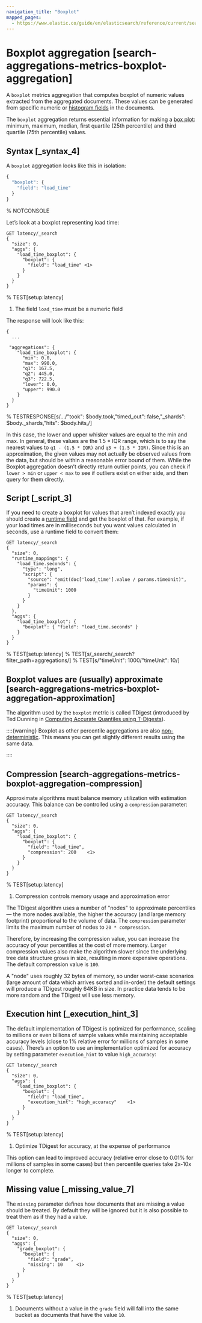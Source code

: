 ```yaml
---
navigation_title: "Boxplot"
mapped_pages:
  - https://www.elastic.co/guide/en/elasticsearch/reference/current/search-aggregations-metrics-boxplot-aggregation.html
---
```


# Boxplot aggregation [search-aggregations-metrics-boxplot-aggregation]


A `boxplot` metrics aggregation that computes boxplot of numeric values extracted from the aggregated documents. These values can be generated from specific numeric or [histogram fields](/reference/elasticsearch/mapping-reference/histogram.md) in the documents.

The `boxplot` aggregation returns essential information for making a [box plot](https://en.wikipedia.org/wiki/Box_plot): minimum, maximum, median, first quartile (25th percentile)  and third quartile (75th percentile) values.

## Syntax [_syntax_4]

A `boxplot` aggregation looks like this in isolation:

```js
{
  "boxplot": {
    "field": "load_time"
  }
}
```
%  NOTCONSOLE

Let’s look at a boxplot representing load time:

```console
GET latency/_search
{
  "size": 0,
  "aggs": {
    "load_time_boxplot": {
      "boxplot": {
        "field": "load_time" <1>
      }
    }
  }
}
```
%  TEST[setup:latency]

1. The field `load_time` must be a numeric field


The response will look like this:

```console-result
{
  ...

 "aggregations": {
    "load_time_boxplot": {
      "min": 0.0,
      "max": 990.0,
      "q1": 167.5,
      "q2": 445.0,
      "q3": 722.5,
      "lower": 0.0,
      "upper": 990.0
    }
  }
}
```
%  TESTRESPONSE[s/\.\.\./"took": $body.took,"timed_out": false,"_shards": $body._shards,"hits": $body.hits,/]

In this case, the lower and upper whisker values are equal to the min and max. In general, these values are the 1.5 * IQR range, which is to say the nearest values to `q1 - (1.5 * IQR)` and `q3 + (1.5 * IQR)`. Since this is an approximation, the given values may not actually be observed values from the data, but should be within a reasonable error bound of them. While the Boxplot aggregation doesn’t directly return outlier points, you can check if `lower > min` or `upper < max` to see if outliers exist on either side, and then query for them directly.


## Script [_script_3]

If you need to create a boxplot for values that aren’t indexed exactly you should create a [runtime field](docs-content://manage-data/data-store/mapping/runtime-fields.md) and get the boxplot of that. For example, if your load times are in milliseconds but you want values calculated in seconds, use a runtime field to convert them:

```console
GET latency/_search
{
  "size": 0,
  "runtime_mappings": {
    "load_time.seconds": {
      "type": "long",
      "script": {
        "source": "emit(doc['load_time'].value / params.timeUnit)",
        "params": {
          "timeUnit": 1000
        }
      }
    }
  },
  "aggs": {
    "load_time_boxplot": {
      "boxplot": { "field": "load_time.seconds" }
    }
  }
}
```
%  TEST[setup:latency]
%  TEST[s/_search/_search?filter_path=aggregations/]
%  TEST[s/"timeUnit": 1000/"timeUnit": 10/]


## Boxplot values are (usually) approximate [search-aggregations-metrics-boxplot-aggregation-approximation]

The algorithm used by the `boxplot` metric is called TDigest (introduced by Ted Dunning in [Computing Accurate Quantiles using T-Digests](https://github.com/tdunning/t-digest/blob/master/docs/t-digest-paper/histo.pdf)).

::::{warning}
Boxplot as other percentile aggregations are also [non-deterministic](https://en.wikipedia.org/wiki/Nondeterministic_algorithm). This means you can get slightly different results using the same data.

::::



## Compression [search-aggregations-metrics-boxplot-aggregation-compression]

Approximate algorithms must balance memory utilization with estimation accuracy. This balance can be controlled using a `compression` parameter:

```console
GET latency/_search
{
  "size": 0,
  "aggs": {
    "load_time_boxplot": {
      "boxplot": {
        "field": "load_time",
        "compression": 200    <1>
      }
    }
  }
}
```
%  TEST[setup:latency]

1. Compression controls memory usage and approximation error


The TDigest algorithm uses a number of "nodes" to approximate percentiles — the more nodes available, the higher the accuracy (and large memory footprint) proportional to the volume of data. The `compression` parameter limits the maximum number of nodes to `20 * compression`.

Therefore, by increasing the compression value, you can increase the accuracy of your percentiles at the cost of more memory. Larger compression values also make the algorithm slower since the underlying tree data structure grows in size, resulting in more expensive operations. The default compression value is `100`.

A "node" uses roughly 32 bytes of memory, so under worst-case scenarios (large amount of data which arrives sorted and in-order) the default settings will produce a TDigest roughly 64KB in size. In practice data tends to be more random and the TDigest will use less memory.


## Execution hint [_execution_hint_3]

The default implementation of TDigest is optimized for performance, scaling to millions or even billions of sample values while maintaining acceptable accuracy levels (close to 1% relative error for millions of samples in some cases). There’s an option to use an implementation optimized for accuracy by setting parameter `execution_hint` to value `high_accuracy`:

```console
GET latency/_search
{
  "size": 0,
  "aggs": {
    "load_time_boxplot": {
      "boxplot": {
        "field": "load_time",
        "execution_hint": "high_accuracy"    <1>
      }
    }
  }
}
```
%  TEST[setup:latency]

1. Optimize TDigest for accuracy, at the expense of performance


This option can lead to improved accuracy (relative error close to 0.01% for millions of samples in some cases) but then percentile queries take 2x-10x longer to complete.


## Missing value [_missing_value_7]

The `missing` parameter defines how documents that are missing a value should be treated. By default they will be ignored but it is also possible to treat them as if they had a value.

```console
GET latency/_search
{
  "size": 0,
  "aggs": {
    "grade_boxplot": {
      "boxplot": {
        "field": "grade",
        "missing": 10     <1>
      }
    }
  }
}
```
%  TEST[setup:latency]

1. Documents without a value in the `grade` field will fall into the same bucket as documents that have the value `10`.



